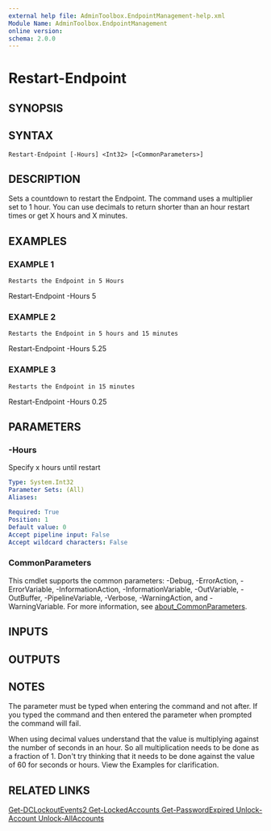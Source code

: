 ```yaml
---
external help file: AdminToolbox.EndpointManagement-help.xml
Module Name: AdminToolbox.EndpointManagement
online version:
schema: 2.0.0
---
```


# Restart-Endpoint

## SYNOPSIS

## SYNTAX

```
Restart-Endpoint [-Hours] <Int32> [<CommonParameters>]
```

## DESCRIPTION
Sets a countdown to restart the Endpoint.
The command uses a multiplier set to 1 hour.
You can use decimals to return shorter than an hour restart times or get X hours and X minutes.

## EXAMPLES

### EXAMPLE 1
```
Restarts the Endpoint in 5 Hours
```

Restart-Endpoint -Hours 5

### EXAMPLE 2
```
Restarts the Endpoint in 5 hours and 15 minutes
```

Restart-Endpoint -Hours 5.25

### EXAMPLE 3
```
Restarts the Endpoint in 15 minutes
```

Restart-Endpoint -Hours 0.25

## PARAMETERS

### -Hours
Specify x hours until restart

```yaml
Type: System.Int32
Parameter Sets: (All)
Aliases:

Required: True
Position: 1
Default value: 0
Accept pipeline input: False
Accept wildcard characters: False
```

### CommonParameters
This cmdlet supports the common parameters: -Debug, -ErrorAction, -ErrorVariable, -InformationAction, -InformationVariable, -OutVariable, -OutBuffer, -PipelineVariable, -Verbose, -WarningAction, and -WarningVariable. For more information, see [about_CommonParameters](http://go.microsoft.com/fwlink/?LinkID=113216).

## INPUTS

## OUTPUTS

## NOTES
The parameter must be typed when entering the command and not after.
If you typed the command and then entered the parameter when prompted the command will fail.

When using decimal values understand that the value is multiplying against the number of seconds in an hour.
So all multiplication needs to be done as a fraction of 1.
Don't try thinking that it needs to be done against the value of 60 for seconds or hours.
View the Examples for clarification.

## RELATED LINKS

[Get-DCLockoutEvents2
Get-LockedAccounts
Get-PasswordExpired
Unlock-Account
Unlock-AllAccounts]()

